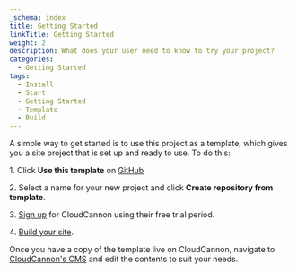 ```yaml
---
_schema: index
title: Getting Started
linkTitle: Getting Started
weight: 2
description: What does your user need to know to try your project?
categories:
  - Getting Started
tags:
  - Install
  - Start
  - Getting Started
  - Template
  - Build
---
```

A simple way to get started is to use this project as a template, which gives you a site project that is set up and ready to use. To do this:

1\. Click **Use this template** on <a target="_blank" rel="noopener" href="https://github.com/tomrcc/docsycannon-template">GitHub</a>

2\. Select a name for your new project and click **Create repository from template**.

3\. [Sign up](https://app.cloudcannon.com/register?trial=cc_standard)&nbsp;for CloudCannon using their free trial period.

4\. <a target="_blank" rel="noopener" href="https://cloudcannon.com/community/learn/hugo-cms---get-started-with-cloudcannon">Build your site</a>.

Once you have a copy of the template live on CloudCannon, navigate to <a target="_blank" rel="noopener" href="https://app.cloudcannon.com/editor">CloudCannon's CMS</a>&nbsp;and edit the contents to suit your needs.